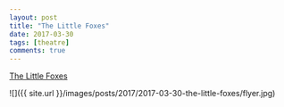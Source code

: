 ```yaml
---
layout: post
title: "The Little Foxes"
date: 2017-03-30
tags: [theatre]
comments: true
---
```

[The Little Foxes](http://littlefoxesbroadway.com)

![]({{ site.url }}/images/posts/2017/2017-03-30-the-little-foxes/flyer.jpg)
